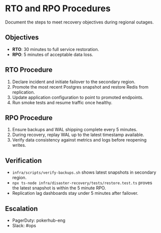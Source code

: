 # RTO and RPO Procedures

Document the steps to meet recovery objectives during regional outages.

## Objectives
- **RTO**: 30 minutes to full service restoration.
- **RPO**: 5 minutes of acceptable data loss.

## RTO Procedure
1. Declare incident and initiate failover to the secondary region.
2. Promote the most recent Postgres snapshot and restore Redis from replication.
3. Update application configuration to point to promoted endpoints.
4. Run smoke tests and resume traffic once healthy.

## RPO Procedure
1. Ensure backups and WAL shipping complete every 5 minutes.
2. During recovery, replay WAL up to the latest timestamp available.
3. Verify data consistency against metrics and logs before reopening writes.

## Verification
- `infra/scripts/verify-backups.sh` shows latest snapshots in secondary region.
- `npx ts-node infra/disaster-recovery/tests/restore.test.ts` proves the latest snapshot is within the 5 minute RPO.
- Replication lag dashboards stay under 5 minutes after failover.

## Escalation
- PagerDuty: pokerhub-eng
- Slack: #ops
